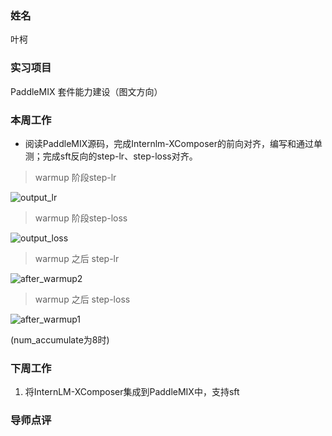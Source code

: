 ### 姓名

叶柯

### 实习项目

PaddleMIX 套件能力建设（图文方向）

### 本周工作

+ 阅读PaddleMIX源码，完成Internlm-XComposer的前向对齐，编写和通过单测；完成sft反向的step-lr、step-loss对齐。

> warmup 阶段step-lr

![output_lr](https://github.com/cocoshe/Camp/assets/69197635/097fdd86-3297-45e8-9a42-33817de30cd7)


> warmup 阶段step-loss

![output_loss](https://github.com/cocoshe/Camp/assets/69197635/3dfdc0d3-3219-46d7-852c-626f3d4df10d)

> warmup 之后 step-lr

![after_warmup2](https://github.com/cocoshe/Camp/assets/69197635/1c682041-5826-4d22-ad61-b676e5dc291b)


> warmup 之后 step-loss

![after_warmup1](https://github.com/cocoshe/Camp/assets/69197635/1f064ac0-50f1-465d-be0b-b8bb027b481c)

(num_accumulate为8时)

### 下周工作

1. 将InternLM-XComposer集成到PaddleMIX中，支持sft

### 导师点评
